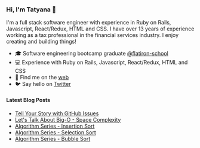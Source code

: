 ### Hi, I'm Tatyana 👋

<!--
**tcelovsky/tcelovsky** is a ✨ _special_ ✨ repository because its `README.md` (this file) appears on your GitHub profile.
-->

I'm a full stack software engineer with experience in Ruby on Rails, Javascript, React/Redux, HTML and CSS. I have over 13 years of experience working as a tax professional in the financial services industry. I enjoy creating and building things!

- 🎓 Software engineering bootcamp graduate [@flatiron-school](https://flatironschool.com/)
- :computer: Experience with Ruby on Rails, Javascript, React/Redux, HTML and CSS
- :pencil: Find me on the [web](https://www.tatyanacelovsky.com/)
- :bird: Say hello on [Twitter](https://twitter.com/TatyanaCelovsky)

#### Latest Blog Posts

<!-- BLOG-POST-LIST:START -->
- [Tell Your Story with GitHub Issues](http://tatyanacelovsky.com/tell_your_story_with_github_issues)
- [Let&#39;s Talk About Big-O - Space Complexity](http://tatyanacelovsky.com/let's_talk_about_big_o_space_complexity)
- [Algorithm Series - Insertion Sort](http://tatyanacelovsky.com/algorithm_series_-_insertion_sort)
- [Algorithm Series - Selection Sort](http://tatyanacelovsky.com/algorithm_series_-_selection_sort)
- [Algorithm Series - Bubble Sort](http://tatyanacelovsky.com/algorithm_series_-_bubble_sort)
<!-- BLOG-POST-LIST:END -->
